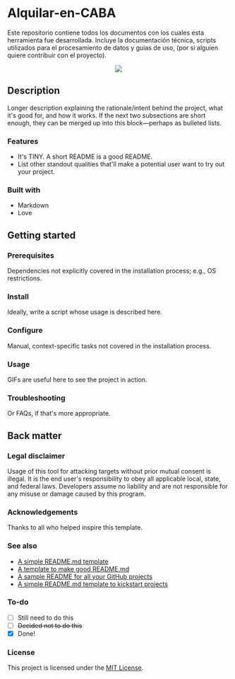 # Alquilar-en-CABA
Este repositorio contiene todos los documentos con los cuales esta herramienta fue desarrollada. Incluye la documentación técnica, scripts utilizados para el procesamiento de datos y guias de uso, (por si alguien quiere contribuir con el proyecto).

<div align="center">
  <kbd>
    <img src="https://i.imgur.com/zdY3ZC9.png" />
  </kbd>
</div>

## Description

Longer description explaining the rationale/intent behind the project, what it's good for, and how it works. If the next two subsections are short enough, they can be merged up into this block—perhaps as bulleted lists.

### Features

- It's TINY. A short README is a good README.
- List other standout qualities that'll make a potential user want to try out your project.

### Built with

- Markdown
- Love

## Getting started

### Prerequisites

Dependencies not explicitly covered in the installation process; e.g., OS restrictions.

### Install

Ideally, write a script whose usage is described here.

### Configure

Manual, context-specific tasks not covered in the installation process.

### Usage

GIFs are useful here to see the project in action.

### Troubleshooting

Or FAQs, if that's more appropriate.

## Back matter

### Legal disclaimer

Usage of this tool for attacking targets without prior mutual consent is illegal. It is the end user's responsibility to obey all applicable local, state, and federal laws. Developers assume no liability and are not responsible for any misuse or damage caused by this program.

### Acknowledgements

Thanks to all who helped inspire this template.

### See also

- [A simple README.md template](https://gist.github.com/DomPizzie/7a5ff55ffa9081f2de27c315f5018afc)
- [A template to make good README.md](https://gist.github.com/PurpleBooth/109311bb0361f32d87a2)
- [A sample README for all your GitHub projects](https://gist.github.com/fvcproductions/1bfc2d4aecb01a834b46)
- [A simple README.md template to kickstart projects](https://github.com/me-and-company/readme-template)

### To-do

- [ ] Still need to do this
- [ ] ~~Decided not to do this~~
- [x] Done!

### License

This project is licensed under the [MIT License](LICENSE.md).
